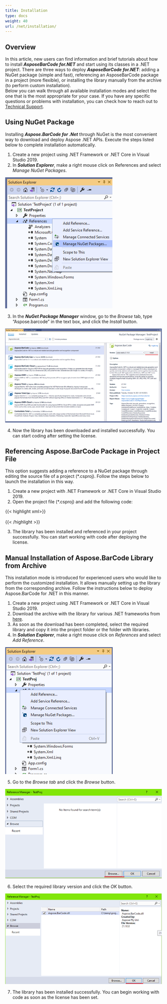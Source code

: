 ```yaml
---
title: Installation
type: docs
weight: 40
url: /net/installation/
---
```


## **Overview**
In this article, new users can find information and brief tutorials about how to install ***AsposeBarCode for.NET*** and start using its classes in a .NET project. There are three ways to deploy ***AsposeBarCode for.NET***: adding a NuGet package (simple and fast), referencing an AsposeBarCode package in a project (more flexible), or installing the library manually from the archive (to perform custom installation).   
Below you can walk through all available installation modes and select the one that is the most appropriate for your case. If you have any specific questions or problems with installation, you can check how to reach out to [Technical Support](/barcode/net/technical-support/). 

## **Using NuGet Package**
Installing ***Aspose.BarCode for .Net*** through NuGet is the most convenient way to download and deploy Aspose .NET APIs. Execute the steps listed below to complete installation automatically.
1. Create a new project using .NET Framework or .NET Core in Visual Studio 2019.
2. In ***Solution Explorer***, make a right mouse click on References and select *Manage NuGet Packages*.  
  
![todo:image_alt_text](AddNuget01.png)
  
3. In the ***NuGet Package Manager*** window, go to the *Browse* tab, type “Aspose.barcode” in the text box, and click the *Install* button.
  
![todo:image_alt_text](AddNuget02.png)
  
4. Now the library has been downloaded and installed successfully. You can start coding after setting the license.

## **Referencing Aspose.BarCode Package in Project File**
This option suggests adding a reference to a NuGet package through editing the source file of a project (*.csproj). Follow the steps below to launch the installation in this way.
1. Create a new project with .NET Framework or .NET Core in Visual Studio 2019.
2. Open the project file (*.csproj) and add the following code:  
  
{{< highlight xml>}}
<Project Sdk="Microsoft.NET.Sdk">
	<!--Reference to Aspose.Barcode-->
	<ItemGroup>
		<PackageReference Include="Aspose.BarCode" Version="21.10.0.0" />
	</ItemGroup>	
	<!--Reference to .Net Core libraries if .Net Core application-->
	<ItemGroup Condition="$(DefineConstants.Contains(NETCOREAPP))">
		<PackageReference Include="System.Drawing.Common" Version="5.0.2" />
		<PackageReference Include="System.Text.Encoding.CodePages" Version="5.0.0" />
	</ItemGroup>	
</Project>
{{< /highlight >}}
  
3. The library has been installed and referenced in your project successfully. You can start working with code after deploying the license.



## **Manual Installation of Aspose.BarCode Library from Archive**
This installation mode is introduced for experienced users who would like to perform the customized installation. It allows manually setting up the library from the corresponding archive. Follow the instructions below to deploy Aspose.BarCode for .NET in this manner.  
1. Create a new project using .NET Framework or .NET Core in Visual Studio 2019.
2. Download the archive with the library for various .NET frameworks from [here](https://downloads.aspose.com/barcode/net).
3. As soon as the download has been completed, select the required library and copy it into the project folder or the folder with libraries.
4. In ***Solution Explorer***, make a right mouse click on *References* and select *Add Reference*.  
  
  ![todo:image_alt_text](AddLib01.png)
    
5. Go to the *Browse tab* and click the *Browse* button.  
  
  ![todo:image_alt_text](AddLib02.png)  
    
6. Select the required library version and click the *OK* button.  
  
  ![todo:image_alt_text](AddLib03.png)
    
7. The library has been installed successfully. You can begin working with code as soon as the license has been set.

